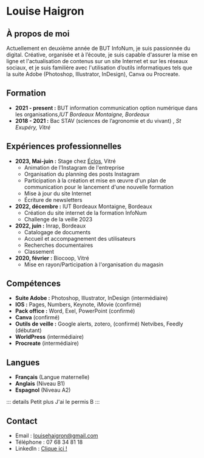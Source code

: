 # Louise Haigron

## À propos de moi
Actuellement en deuxième année de BUT InfoNum, je suis passionnée du digital. Créative, organisée et à l’écoute, je suis capable d'assurer la mise en ligne et l'actualisation de contenus sur un site Internet et sur les réseaux sociaux, et je suis familière avec l'utilisation d’outils informatiques tels que la suite Adobe (Photoshop, Illustrator, InDesign), Canva ou Procreate.

## Formation
- **2021 - present :** BUT information communication option numérique dans les organisations,*IUT Bordeaux Montaigne, Bordeaux*
- **2018 - 2021 :** Bac STAV (sciences de l’agronomie et du vivant) , *St Exupéry, Vitré*

## Expériences professionnelles
- **2023, Mai-juin :** Stage chez [Éclos](#), Vitré
  - Animation de l'Instagram de l'entreprise 
  - Organisation du planning des posts Instagram
  - Participation à la création et mise en œuvre d'un plan de communication pour le lancement d'une nouvelle formation
  - Mise à jour du site Internet 
  - Écriture de newsletters
- **2022, décembre :** IUT Bordeaux Montaigne, Bordeaux
  - Création du site internet de la formation InfoNum
  - Challenge de la veille 2023
- **2022, juin :** Inrap, Bordeaux
  - Catalogage de documents
  - Accueil et accompagnement des utilisateurs
  - Recherches documentaires
  - Classement
- **2020, février :** Biocoop, Vitré
  - Mise en rayon/Participation à l'organisation du magasin

## Compétences
- **Suite Adobe :** Photoshop, Illustrator, InDesign (intermédiaire)
- **IOS :** Pages, Numbers, Keynote, iMovie (confirmé)
- **Pack office :** Word, Exel, PowerPoint (confirmé)
- **Canva** (confirmé)
- **Outils de veille :** Google alerts, zotero, (confirmé) 
Netvibes, Feedly (débutant)
- **WorldPress** (intermédiaire)
- **Procreate** (intermédiaire)

## Langues
- **Français** (Langue maternelle)
- **Anglais** (Niveau B1)
- **Espagnol** (Niveau A2)

::: details Petit plus
J'ai le permis B
:::

## Contact
- Email : louisehaigron@gmail.com
- Téléphone : 07 68 34 81 18
- LinkedIn : [Clique ici !]([[www.linkedin.com/in/louise-haigron-779989224](https://www.linkedin.com/in/louise-haigron-779989224/)https://www.linkedin.com/in/louise-haigron-779989224/])

